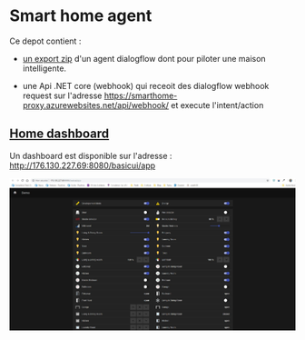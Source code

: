 # Smart home agent

Ce depot contient :

- [un export zip](https://github.com/badreddine-dlaila/DialogFlow.OH.Proxy/raw/master/Smart-Home-14012019.zip) d'un agent dialogflow dont pour piloter une maison intelligente.

- une Api .NET core (webhook) qui receoit des dialogflow webhook request sur l'adresse https://smarthome-proxy.azurewebsites.net/api/webhook/ et execute l'intent/action 

## [Home dashboard](http://176.130.227.69:8080/basicui/app)
Un dashboard est disponible sur l'adresse : http://176.130.227.69:8080/basicui/app

![openhab dashboard](images/{C5CDAA9F-1D8F-4796-854B-252E93298229}.png.jpg)